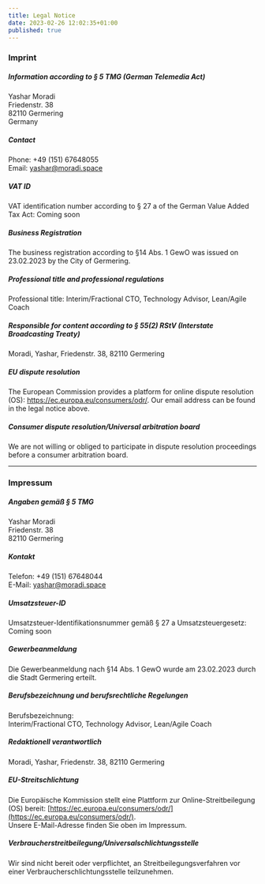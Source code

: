 ```yaml
---
title: Legal Notice
date: 2023-02-26 12:02:35+01:00
published: true
---
```

### Imprint
##### Information according to § 5 TMG (German Telemedia Act)

Yashar Moradi  
Friedenstr. 38  
82110 Germering  
Germany

##### Contact

Phone: +49 (151) 67648055  
Email: yashar@moradi.space

##### VAT ID
VAT identification number according to § 27 a of the German Value Added Tax Act:
Coming soon

##### Business Registration
The business registration according to §14 Abs. 1 GewO was issued on 23.02.2023 by the City of Germering.

##### Professional title and professional regulations
Professional title:
Interim/Fractional CTO, Technology Advisor, Lean/Agile Coach

##### Responsible for content according to § 55(2) RStV (Interstate Broadcasting Treaty)
Moradi, Yashar, Friedenstr. 38, 82110 Germering

##### EU dispute resolution
The European Commission provides a platform for online dispute resolution (OS): https://ec.europa.eu/consumers/odr/.
Our email address can be found in the legal notice above.

##### Consumer dispute resolution/Universal arbitration board
We are not willing or obliged to participate in dispute resolution proceedings before a consumer arbitration board.

-----

### Impressum

##### Angaben gemäß § 5 TMG

Yashar Moradi  
Friedenstr. 38  
82110 Germering

##### Kontakt

Telefon: +49 (151) 67648044  
E-Mail: yashar@moradi.space

##### Umsatzsteuer-ID

Umsatzsteuer-Identifikationsnummer gemäß § 27 a Umsatzsteuergesetz:  
Coming soon

##### Gewerbeanmeldung

Die Gewerbeanmeldung nach §14 Abs. 1 GewO wurde am 23.02.2023 durch die Stadt Germering erteilt.

##### Berufsbezeichnung und berufsrechtliche Regelungen

Berufsbezeichnung:  
Interim/Fractional CTO, Technology Advisor, Lean/Agile Coach

##### Redaktionell verantwortlich

Moradi, Yashar, Friedenstr. 38, 82110 Germering

##### EU-Streitschlichtung

Die Europäische Kommission stellt eine Plattform zur Online-Streitbeilegung (OS) bereit: [https://ec.europa.eu/consumers/odr/](https://ec.europa.eu/consumers/odr/).  
Unsere E-Mail-Adresse finden Sie oben im Impressum.

##### Verbraucher­streit­beilegung/Universal­schlichtungs­stelle

Wir sind nicht bereit oder verpflichtet, an Streitbeilegungsverfahren vor einer Verbraucherschlichtungsstelle teilzunehmen.


